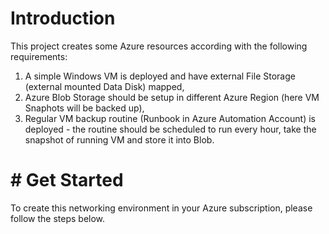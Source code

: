 # Introduction
This project creates some Azure resources according with the following requirements:
01. A simple Windows VM is deployed and have external File Storage (external mounted Data Disk) mapped,
02. Azure Blob Storage should be setup in different Azure Region (here VM Snaphots will be backed up),
03. Regular VM backup routine (Runbook in Azure Automation Account) is deployed - the routine should be scheduled to run every hour, take the snapshot of running VM and  store it into Blob.

# # Get Started
To create this networking environment in your Azure subscription, please follow the steps below. 

